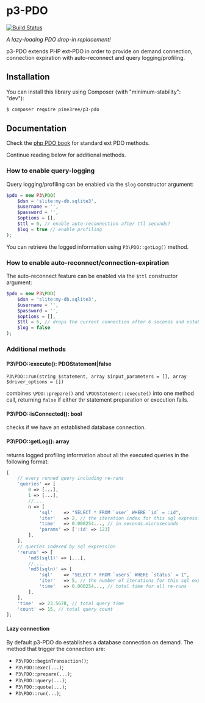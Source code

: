 # p3-PDO

[![Build Status](https://travis-ci.org/pine3ree/p3-pdo.svg?branch=master)](https://travis-ci.org/pine3ree/p3-pdo)

*A lazy-loading PDO drop-in replacement!*

p3-PDO extends PHP ext-PDO in order to provide on demand connection, connection
expiration with auto-reconnect and query logging/profiling.


## Installation

You can install this library using Composer (with "minimum-stability": "dev"):

```bash
$ composer require pine3ree/p3-pdo
```

## Documentation

Check the [php PDO book](https://www.php.net/manual/en/book.pdo.php) for standard ext PDO methods.

Continue reading below for additional methods.

### How to enable query-logging

Query logging/profiling can be enabled via the `$log` constructor argument:
```php
$pdo = new P3\PDO(
    $dsn = 'slite:my-db.sqlite3',
    $username = '',
    $password = '',
    $options = [],
    $ttl = 0, // enable auto-reconnection after ttl seconds?
    $log = true // enable profiling
);
```
You can retrieve the logged information using `P3\PDO::getLog()` method.

### How to enable auto-reconnect/connection-expiration

The auto-reconnect feature can be enabled via the `$ttl` constructor argument:

```php
$pdo = new P3\PDO(
    $dsn = 'slite:my-db.sqlite3',
    $username = '',
    $password = '',
    $options = [],
    $ttl = 6, // drops the current connection after 6 seconds and establish a new one
    $log = false
);
```
### Additional methods

#### P3\PDO::execute(): PDOStatement|false
```
P3\PDO::run(string $statement, array $input_parameters = [], array $driver_options = [])
```
combines `\PDO::prepare()` and `\PDOStatement::execute()` into one method call,
returning `false` if either thr statement preparation or execution fails.

#### P3\PDO::isConnected(): bool

checks if we have an established database connection.

#### P3\PDO::getLog(): array
returns logged profiling information about all the executed queries in the following format:
```php
[
    // every runned query including re-runs
    'queries' => [
        0 => [...],
        1 => [...],
        //....
        n => [
            'sql'    => "SELECT * FROM `user` WHERE `id` = :id",
            'iter'   => 2, // the iteration index for this sql expression
            'time'   => 0.000254..., // in seconds.microseconds
            'params' => [':id' => 123]
        ],
    ],
    // queries indexed by sql expression
    'reruns' => [
        'md5(sql1)' => [...],
        //...,
        'md5(sqln)' => [
            'sql'    => "SELECT * FROM `users` WHERE `status` = 1",
            'iter'   => 5, // the number of iterations for this sql expression
            'time'   => 0.000254..., // total time for all re-runs
        ],
    ],
    'time'  => 23.5678, // total query time
    'count' => 15, // total query count
];
```

#### Lazy connection
By default p3-PDO do establishes a database connection on demand. The method that trigger the connection are:
- `P3\PDO::beginTransaction()`;
- `P3\PDO::exec(...)`;
- `P3\PDO::prepare(...)`;
- `P3\PDO::query(...)`;
- `P3\PDO::quote(...)`;
- `P3\PDO::run(...)`;
